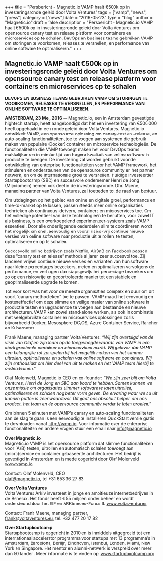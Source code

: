 +++
title = "Persbericht  - Magnetic.io VAMP haalt €500k op in investeringsronde geleid door Volta Ventures" 
tags = ["vamp", "news", "press"]
category = ["news"]
date = "2016-05-23"
type = "blog"
author = "Magnetic.io"
draft = false
description = "Persbericht - Magnetic.io VAMP haalt €500k op in investeringsronde geleid door Volta Ventures om opensource canary test en release platform voor containers en microservices op te schalen. DevOps en business teams gebruiken VAMP om storingen te voorkomen, releases te versnellen, en performance van online software te optimaliseren."
+++

## Magnetic.io VAMP haalt €500k op in investeringsronde geleid door Volta Ventures om opensource canary test en release platform voor containers en microservices op te schalen

**DEVOPS EN BUSINESS TEAMS GEBRUIKEN VAMP OM STORINGEN TE VOORKOMEN, RELEASES TE VERSNELLEN, EN PERFORMANCE VAN ONLINE SOFTWARE TE OPTIMALISEREN.**

**AMSTERDAM, 23 Mei, 2016** — Magnetic.io, een in Amsterdam gevestigde hightech startup, heeft aangekondigd dat het een investering van €500.000 heeft opgehaald in een ronde geleid door Volta Ventures. Magnetic.io ontwikkelt VAMP, een opensource oplossing om canary-test en -release, en auto-scaling functionaliteiten, toe te voegen aan systemen die gebruik maken van populaire (Docker) container en microservice technologieën. De functionaliteiten die VAMP toevoegt maken het voor DevOps teams makkelijker om in minder tijd een hogere kwaliteit van online software in productie te brengen. De investering zal worden gebruikt voor de ontwikkeling van enterprise functionaliteiten voor het VAMP framework, het stimuleren en ondersteunen van de opensource community en het partner netwerk, en om de internationale groei te versnellen. Huidige investeerder Startupbootcamp (SBC) en succesvolle ondernemer Henri de Jong (Mijndomein) nemen ook deel in de investeringsronde. Dhr. Maene, managing partner van Volta Ventures, zal toetreden tot de raad van bestuur.

Om uitdagingen op het gebied van online en digitale groei, performance en time-to-market op te lossen, passen steeds meer online organisaties technieken als continuous-delivery, containers en microservices toe. Om het volledige potentieel van deze technologieën te benutten, voor zowel IT als business, is een overkoepelend experimenteer-systeem zoals VAMP essentieel. Door alle onderliggende onderdelen slim te coördineren wordt het mogelijk om snel, eenvoudig en vooral risico-vrij continue nieuwe versies van online software naar productie uit te rollen, te testen, optimaliseren en op te schalen.        

Succesvolle online bedrijven zoals Netflix, AirBnB en Facebook passen deze “canary test en release” methode al jaren zeer succesvol toe. Zij lanceren vrijwel continue nieuwe versies en varianten van hun software naar kleine percentages bezoekers, meten en optimaliseren vervolgens de performance, en verhogen dan stapsgewijs het percentage bezoekers om zo op een risicovrije en gecontroleerde manier tot een stabiele en geoptimaliseerde upgrade te komen. 

Tot voor kort was het voor de meeste organisaties complex en duur om dit soort “canary methodieken” toe te passen. VAMP maakt het eenvoudig en kosteneffectief om deze slimme en veilige manier van online software in productie testen en upgraden toe te voegen aan bestaande en nieuwe architecturen. VAMP kan zowel stand-alone werken, als ook in combinatie met veelgebruikte container en microservices oplossingen zoals bijvoorbeeld Docker, Mesosphere DC/OS, Azure Container Service, Rancher en Kubernetes.

Frank Maene, managing partner Volta Ventures:
*“Wij zijn overtuigd van de visie van Olaf en zijn team op de toegevoegde waarde van VAMP in een sterk groeiende container en microservices markt. Wij geloven dat VAMP een belangrijke rol zal spelen bij het mogelijk maken van het slimmer uitrollen, optimaliseren en schalen van online software en containers. Wij zijn enthousiast om hier deel van uit te maken en het VAMP team hierbij te ondersteunen.”*

Olaf Molenveld, Magnetic.io CEO en co-founder: 
*“We zijn zeer blij om Volta Ventures, Henri de Jong en SBC aan boord te hebben. Samen kunnen we onze missie om organisaties slimmer software te laten uitrollen, optimaliseren en schalen nog beter vorm geven. De ervaring waar we nu uit kunnen putten is zeer waardevol. Dit gaat ons absoluut helpen om ons product, het team en de opensource community verder te laten groeien.”* 

Om binnen 5 minuten met VAMP’s canary en auto-scaling functionaliteiten aan de slag te gaan is een eenvoudig te installeren QuickStart versie gratis te downloaden vanaf http://vamp.io. Voor informatie over de enterprise functionaliteiten en andere vragen stuur een email naar info@magnetic.io     

**Over Magnetic.io**  
Magnetic.io VAMP is het opensource platform dat slimme functionaliteiten voor (A/B) testen, uitrollen en automatisch schalen toevoegt aan (micro)service en container gebaseerde architecturen. Het bedrijf is gevestigd in Amsterdam en is mede opgericht door Olaf Molenveld
www.vamp.io

Contact: Olaf Molenveld, CEO,  
olaf@magnetic.io, tel +31 653 36 27 83

**Over Volta Ventures**  
Volta Ventures Arkiv investeert in jonge en ambitieuze internetbedrijven in de Benelux. Het fonds heeft € 55 miljoen onder beheer en wordt ondersteund door het EIF en ARKimedes-Fonds II.
www.volta.ventures

Contact: Frank Maene, managing partner,   
frank@voltaventures.eu, tel. +32 477 20 17 82

**Over Startupbootcamp**  
Startupbootcamp is opgericht in 2010 en is inmiddels uitgegroeid tot een internationaal accelerator programma voor startups met 13 programma's in Amsterdam, Barcelona, ​​Berlijn, Eindhoven, Istanbul, Londen, Miami, New York en Singapore. Het mentor en alumni-netwerk is verspreid over meer dan 50 landen. Meer informatie is te vinden op: www.startupbootcamp.org
